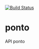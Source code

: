 [![Build Status](https://travis-ci.org/aricomputacao/ponto.svg?branch=master)](https://travis-ci.org/aricomputacao/ponto)
# ponto
API ponto
